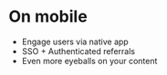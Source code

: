 # On mobile

- Engage users via native app
- SSO + Authenticated referrals
- Even more eyeballs on your content
